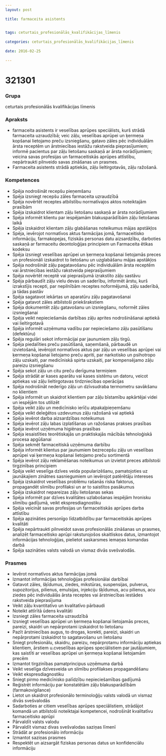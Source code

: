 ```yaml
---
layout: post
    
title: farmaceita asistents

    
tags: ceturtais_profesionālās_kvalifikācijas_līmenis
    
categories: ceturtais_profesionālās_kvalifikācijas_līmenis
    
date: 2016-02-25
    
---
```

# 321301

### Grupa
ceturtais profesionālās kvalifikācijas līmenis


### Apraksts

* farmaceita asistents ir veselības aprūpes speciālists, kurš strādā farmaceita uzraudzībā; veic zāļu, veselības aprūpei un ķermeņa kopšanai lietojamo preču izsniegšanu, gatavo zāles pēc individuālām ārsta receptēm un ārstniecības iestāžu rakstveida pieprasījumiem; informē pacientus par zāļu lietošanu saskaņā ar ārsta norādījumiem; veicina savas profesijas un farmaceitiskās aprūpes attīstību, nepārtraukti pilnveido savas zināšanas un prasmes. 
* Farmaceita asistents strādā aptiekās, zāļu lieltirgotavās, zāļu ražošanā. 

### Kompetences

* Spēja nodrošināt recepšu pieņemšanu
* Spēja izsniegt recepšu zāles farmaceita uzraudzībā
* Spēja novērtēt receptes atbilstību normatīvajos aktos noteiktajām prasībām
* Spēja izskaidrot klientam zāļu lietošanu saskaņā ar ārsta norādījumiem
* Spēja informēt klientu par iespējamām blakusparādībām zāļu lietošanas laikā
* Spēja izskaidrot klientam zāļu glabāšanas noteikumus mājas apstākļos
* Spēja, ievērojot normatīvos aktus farmācijas jomā, farmaceitisko informāciju, farmakopejas, fiziskās personas datu aizsardzību, darboties saskaņā ar farmaceitu deontoloģijas principiem un Farmaceita ētikas kodeksu
* Spēja izsniegt veselības aprūpei un ķermeņa kopšanai lietojamās preces un profesionāli izskaidrot to lietošanu un uzglabāšanu mājas apstākļos
* Spēja nodrošināt zāļu pagatavošanu pēc individuālām ārsta receptēm vai ārstniecības iestāžu rakstveida pieprasījumiem
* Spēja novērtēt receptē vai pieprasījumā izrakstīto zāļu sastāvu
* Spēja pārbaudīt zāļu vielu devas un saderību, informēt ārstu, kurš izrakstījis recepti, par nepilnībām receptes noformējumā, zāļu saderībā, ja tādas pastāv
* Spēja sagatavot iekārtas un aparatūru zāļu pagatavošanai
* Spēja gatavot zāles atbilstoši priekšrakstiem
* Spēja dokumentēt zāļu gatavošanu un izsniegšanu, noformēt zāles izsniegšanai
* Spēja veikt nepieciešamās darbības zāļu aprites nodrošināšanai aptiekā vai lieltirgotavā
* Spēja informēt uzņēmuma vadību par nepieciešamo zāļu pasūtīšanu (defektūru)
* Spēja regulāri sekot informācijai par jaunumiem zāļu tirgū.
*  Spēja piedalīties preču pasūtīšanā, saņemšanā, pārbaudē un izvietošanā, ievērojot normatīvos aktus par zāļu un veselības aprūpei vai ķermeņa kopšanai lietojamo preču apriti, par narkotisko un psihotropo zāļu uzskaiti, par medicīniskā spirta uzskaiti, par kompensējamo zāļu pareizu izsniegšanu
* Spēja sekot zāļu un citu preču derīguma termiņiem
* Spēja strādāt ar kases aparātu vai kases sistēmu un datoru, veicot aptiekas vai zāļu lieltirgotavas tirdzniecības operācijas
* Spēja nodrošināt nederīgo zāļu un dzīvsudraba termometru savākšanu no klientiem
* Spēja informēt un skaidrot klientiem par zāļu bīstamību apkārtējai videi un iespējām tos utilizēt
* Spēja veikt zāļu un medicīnisko ierīču atpakaļpieņemšanu
* Spēja veikt deleģētos uzdevumus zāļu ražošanā vai aptiekā
* Spēja ievērot darba aizsardzības noteikumus
* Spēja ievērot zāļu labas izplatīšanas un ražošanas prakses prasības
* Spēja ievērot uzņēmuma higiēnas prasības
* Spēja iesaistīties teorētiskajās un praktiskajās mācībās tehnoloģiskā procesa apgūšanai
* Spēja sekmēt farmaceitiskā uzņēmuma darbību
* Spēja informēt klientus par jaunumiem bezrecepšu zāļu un veselības aprūpei vai ķermeņa kopšanai lietojamo preču sortimentā
* Spēja ievērot zāļu reklamēšanas noteikumus un izvietot preces atbilstoši tirgzinības principiem
* Spēja veikt veselīga dzīves veida popularizēšanu, pamatojoties uz jaunākajiem zinātnes sasniegumiem un ievērojot patērētāju intereses
* Spēja izskaidrot veselības problēmu rašanās riska faktorus, propagandēt slimību profilaksi un ar to saistītos pasākumus
* Spēja izskaidrot nepareizas zāļu lietošanas sekas
* Spēja informēt par dzīves kvalitātes uzlabošanas iespējām hronisku slimību gadījumā, veikt ekspresdiagnostiku
* Spēja veicināt savas profesijas un farmaceitiskās aprūpes darba attīstību
* Spēja apzināties personīgo līdzatbildību par farmaceitiskās aprūpes kvalitāti
* Spēja nepārtraukti pilnveidot savas profesionālās zināšanas un prasmes, analizēt farmaceitisko aprūpi raksturojošos skaitliskos datus, izmantojot informācijas tehnoloģijas, pielietot saskarsmes iemaņas komandas darbā
* Spēja sazināties valsts valodā un vismaz divās svešvalodās.

### Prasmes 
* Ievērot normatīvos aktus farmācijas jomā
* Izmantot informācijas tehnoloģijas profesionālai darbībai
* Gatavot zāles, šķīdumus, ziedes, mikstūras, suspensijas, pulverus, supozitorijus, pilienus, emulsijas, injekciju šķīdumus, acu pilienus, acu ziedes pēc individuālās ārsta receptes vai ārstniecības iestādes rakstveida pieprasījuma
* Veikt zāļu kvantitatīvo un kvalitatīvo pārbaudi
* Noteikt attīrītā ūdens kvalitāti
* Izsniegt zāles farmaceita uzraudzībā
* Izsniegt veselības aprūpei un ķermeņa kopšanai lietojamās preces, pareizi, skaidri un nepārprotami izskaidrot to lietošanu
* Pazīt ārstniecības augus, to drogas, korekti, pareizi, skaidri un nepārprotami izskaidrot to sagatavošanu un lietošanu
* Sniegt profesionālu, skaidru, pareizu, nepārprotamu informāciju aptiekas klientiem, ārstiem u.cveselības aprūpes speciālistiem par jautājumiem, kas saistīti ar veselības aprūpei un ķermeņa kopšanai lietojamām precēm
* Izmantot tirgzinības pamatprincipus uzņēmuma darbā
* Veikt veselīga dzīvesveida un slimību profilakses propagandēšanu
* Veikt ekspresdiagnostiku
* Sniegt pirmo medicīnisko palīdzību nepieciešamības gadījumā
* Reģistrēt informāciju par konstatētām zāļu blakusparādībām (farmakovigilance)
* Lietot un skaidrot profesionālo terminoloģiju valsts valodā un vismaz divās svešvalodās
* Sadarboties ar citiem veselības aprūpes speciālistiem, strādājot komandā un atbilstoši noteiktajai kompetencei, nodrošināt kvalitatīvu farmaceitisko aprūpi
* Pārvaldīt valsts valodu
* Pārvaldīt vismaz divas svešvalodas saziņas līmenī
* Strādāt ar profesionālo informāciju
* Izmantot saziņas prasmes
* Respektēt un aizsargāt fiziskas personas datus un konfidenciālu informāciju